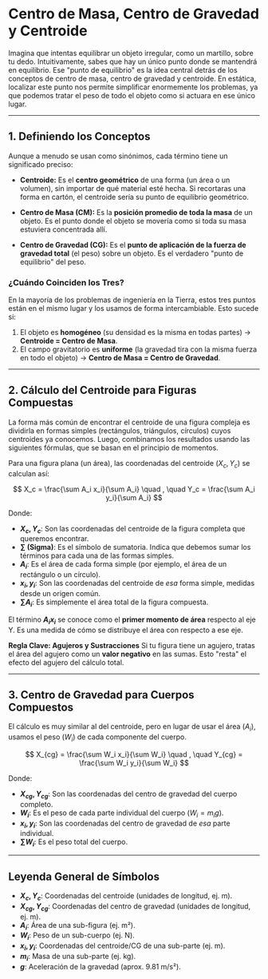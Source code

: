 # Centro de Masa, Centro de Gravedad y Centroide

Imagina que intentas equilibrar un objeto irregular, como un martillo, sobre tu dedo. Intuitivamente, sabes que hay un único punto donde se mantendrá en equilibrio. Ese "punto de equilibrio" es la idea central detrás de los conceptos de centro de masa, centro de gravedad y centroide. En estática, localizar este punto nos permite simplificar enormemente los problemas, ya que podemos tratar el peso de todo el objeto como si actuara en ese único lugar.

---

## 1. Definiendo los Conceptos

Aunque a menudo se usan como sinónimos, cada término tiene un significado preciso:

- **Centroide:** Es el **centro geométrico** de una forma (un área o un volumen), sin importar de qué material esté hecha. Si recortaras una forma en cartón, el centroide sería su punto de equilibrio geométrico.

- **Centro de Masa (CM):** Es la **posición promedio de toda la masa** de un objeto. Es el punto donde el objeto se movería como si toda su masa estuviera concentrada allí.

- **Centro de Gravedad (CG):** Es el **punto de aplicación de la fuerza de gravedad total** (el peso) sobre un objeto. Es el verdadero "punto de equilibrio" del peso.

### ¿Cuándo Coinciden los Tres?

En la mayoría de los problemas de ingeniería en la Tierra, estos tres puntos están en el mismo lugar y los usamos de forma intercambiable. Esto sucede si:
1.  El objeto es **homogéneo** (su densidad es la misma en todas partes) -> **Centroide = Centro de Masa**.
2.  El campo gravitatorio es **uniforme** (la gravedad tira con la misma fuerza en todo el objeto) -> **Centro de Masa = Centro de Gravedad**.

---

## 2. Cálculo del Centroide para Figuras Compuestas

La forma más común de encontrar el centroide de una figura compleja es dividirla en formas simples (rectángulos, triángulos, círculos) cuyos centroides ya conocemos. Luego, combinamos los resultados usando las siguientes fórmulas, que se basan en el principio de momentos.

Para una figura plana (un área), las coordenadas del centroide ($X_c, Y_c$) se calculan así:

$$ X_c = \frac{\sum A_i x_i}{\sum A_i} \quad , \quad Y_c = \frac{\sum A_i y_i}{\sum A_i} $$

Donde:
- **$X_c, Y_c$**: Son las coordenadas del centroide de la figura completa que queremos encontrar.
- **$\sum$ (Sigma)**: Es el símbolo de sumatoria. Indica que debemos sumar los términos para cada una de las formas simples.
- **$A_i$**: Es el área de cada forma simple (por ejemplo, el área de un rectángulo o un círculo).
- **$x_i, y_i$**: Son las coordenadas del centroide de *esa* forma simple, medidas desde un origen común.
- **$\sum A_i$**: Es simplemente el área total de la figura compuesta.

El término **$A_i x_i$** se conoce como el **primer momento de área** respecto al eje Y. Es una medida de cómo se distribuye el área con respecto a ese eje.

**Regla Clave: Agujeros y Sustracciones**
Si tu figura tiene un agujero, tratas el área del agujero como un **valor negativo** en las sumas. Esto "resta" el efecto del agujero del cálculo total.

---

## 3. Centro de Gravedad para Cuerpos Compuestos

El cálculo es muy similar al del centroide, pero en lugar de usar el área ($A_i$), usamos el peso ($W_i$) de cada componente del cuerpo.

$$ X_{cg} = \frac{\sum W_i x_i}{\sum W_i} \quad , \quad Y_{cg} = \frac{\sum W_i y_i}{\sum W_i} $$

Donde:
- **$X_{cg}, Y_{cg}$**: Son las coordenadas del centro de gravedad del cuerpo completo.
- **$W_i$**: Es el peso de cada parte individual del cuerpo ($W_i = m_i g$).
- **$x_i, y_i$**: Son las coordenadas del centro de gravedad de *esa* parte individual.
- **$\sum W_i$**: Es el peso total del cuerpo.

---

## Leyenda General de Símbolos

- **$X_c, Y_c$**: Coordenadas del centroide (unidades de longitud, ej. m).
- **$X_{cg}, Y_{cg}$**: Coordenadas del centro de gravedad (unidades de longitud, ej. m).
- **$A_i$**: Área de una sub-figura (ej. m²).
- **$W_i$**: Peso de un sub-cuerpo (ej. N).
- **$x_i, y_i$**: Coordenadas del centroide/CG de una sub-parte (ej. m).
- **$m_i$**: Masa de una sub-parte (ej. kg).
- **$g$**: Aceleración de la gravedad (aprox. 9.81 m/s²).
